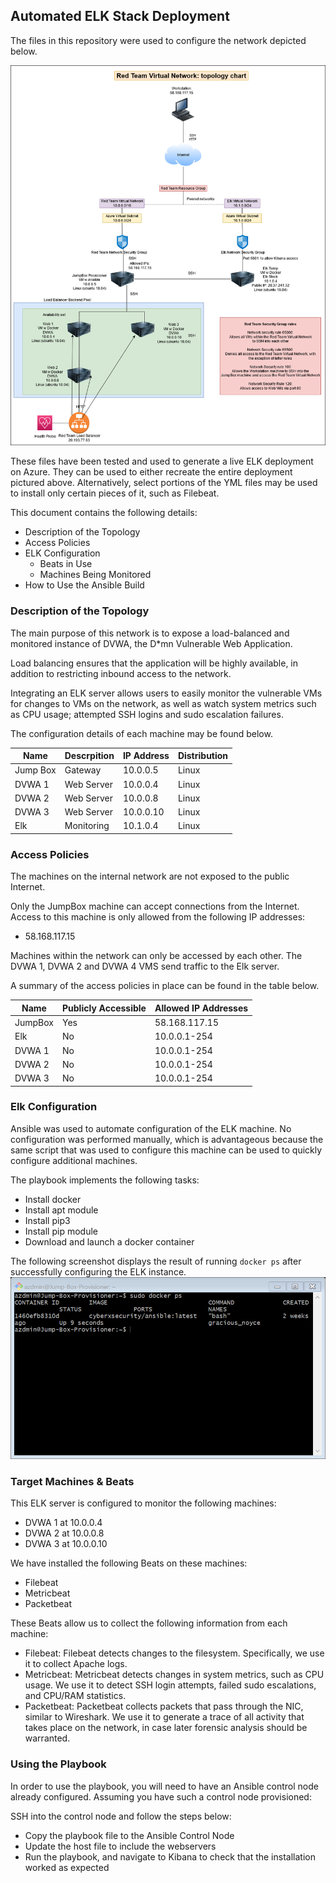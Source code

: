 ## Automated ELK Stack Deployment

The files in this repository were used to configure the network depicted below.

![alt text](https://github.com/AnnabelleMacg/RedTeamProject/blob/main/Diagrams/Red-Team-Topology.png "Red-Team-Topology-Map")

These files have been tested and used to generate a live ELK deployment on Azure. They can be used to either recreate the entire deployment pictured above. Alternatively, select portions of the YML files may be used to install only certain pieces of it, such as Filebeat.

This document contains the following details:
- Description of the Topology
- Access Policies
- ELK Configuration
  - Beats in Use
  - Machines Being Monitored
- How to Use the Ansible Build


### Description of the Topology

The main purpose of this network is to expose a load-balanced and monitored instance of DVWA, the D*mn Vulnerable Web Application.

Load balancing ensures that the application will be highly available, in addition to restricting inbound access to the network.

Integrating an ELK server allows users to easily monitor the vulnerable VMs for changes to VMs on the network, as well as watch system metrics such as CPU usage; attempted SSH logins and sudo escalation failures.

The configuration details of each machine may be found below.

| Name     | Descrpition   | IP Address   | Distribution   |
|----------|---------------|--------------|----------------|
| Jump Box | Gateway       | 10.0.0.5     | Linux          |
| DVWA 1   | Web Server    | 10.0.0.4     | Linux          |
| DVWA 2   | Web Server    | 10.0.0.8     | Linux          |        
| DVWA 3   | Web Server    | 10.0.0.10    | Linux          |   
| Elk      | Monitoring    | 10.1.0.4     | Linux          |

### Access Policies

The machines on the internal network are not exposed to the public Internet. 

Only the JumpBox machine can accept connections from the Internet. Access to this machine is only allowed from the following IP addresses:
- 58.168.117.15

Machines within the network can only be accessed by each other. The DVWA 1, DVWA 2 and DVWA 4 VMS send traffic to the Elk server.

A summary of the access policies in place can be found in the table below.

| Name     | Publicly Accessible | Allowed IP Addresses |
|----------|---------------------|----------------------|
| JumpBox  | Yes                 | 58.168.117.15        |
| Elk      | No                  | 10.0.0.1-254         |
| DVWA 1   | No                  | 10.0.0.1-254         |
| DVWA 2   | No                  | 10.0.0.1-254         |
| DVWA 3   | No                  | 10.0.0.1-254         |

### Elk Configuration

Ansible was used to automate configuration of the ELK machine. No configuration was performed manually, which is advantageous because the same script that was used to configure this machine can be used to quickly configure additional machines.

The playbook implements the following tasks:
- Install docker 
- Install apt module 
- Install pip3
- Install pip module
- Download and launch a docker container

The following screenshot displays the result of running `docker ps` after successfully configuring the ELK instance.
![alt text](https://github.com/AnnabelleMacg/RedTeamProject/blob/main/Images/DockerPs.png "Docker-PS")


### Target Machines & Beats
This ELK server is configured to monitor the following machines:
- DVWA 1 at 10.0.0.4
- DVWA 2 at 10.0.0.8
- DVWA 3 at 10.0.0.10

We have installed the following Beats on these machines:
- Filebeat
- Metricbeat 
- Packetbeat

These Beats allow us to collect the following information from each machine:
- Filebeat: Filebeat detects changes to the filesystem. Specifically, we use it to collect Apache logs.
- Metricbeat: Metricbeat detects changes in system metrics, such as CPU usage. We use it to detect SSH login attempts, failed sudo escalations, and CPU/RAM statistics.
- Packetbeat: Packetbeat collects packets that pass through the NIC, similar to Wireshark. We use it to generate a trace of all activity that takes place on the network, in case later forensic analysis should be warranted.

### Using the Playbook
In order to use the playbook, you will need to have an Ansible control node already configured. Assuming you have such a control node provisioned: 

SSH into the control node and follow the steps below:
- Copy the playbook file to the Ansible Control Node
- Update the host file to include the webservers 
- Run the playbook, and navigate to Kibana to check that the installation worked as expected
